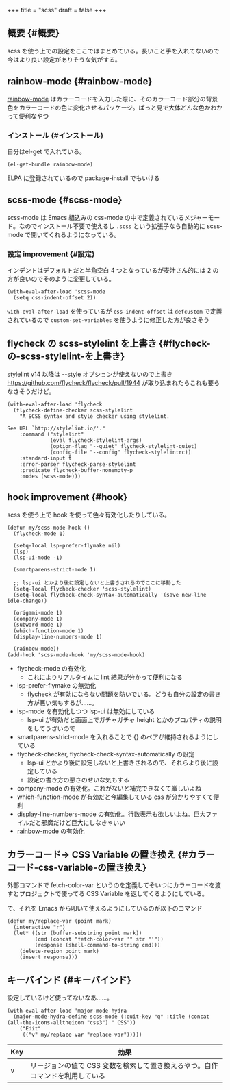 +++
title = "scss"
draft = false
+++

## 概要 {#概要}

scss を使う上での設定をここではまとめている。長いこと手を入れてないので今はより良い設定がありそうな気がする。


## rainbow-mode {#rainbow-mode}

[rainbow-mode](https://elpa.gnu.org/packages/rainbow-mode.html) はカラーコードを入力した際に、そのカラーコード部分の背景色をカラーコードの色に変化させるパッケージ。ぱっと見で大体どんな色かわかって便利なやつ


### インストール {#インストール}

自分はel-get で入れている。

```emacs-lisp
(el-get-bundle rainbow-mode)
```

ELPA に登録されているので package-install でもいける


## scss-mode {#scss-mode}

scss-mode は Emacs 組込みの css-mode の中で定義されているメジャーモード。なのでインストール不要で使えるし
`.scss` という拡張子なら自動的に scss-mode で開いてくれるようになっている。


### 設定 <span class="tag"><span class="improvement">improvement</span></span> {#設定}

インデントはデフォルトだと半角空白 4 つとなっているが麦汁さん的には 2 の方が良いのでそのように変更している。

```emacs-lisp
(with-eval-after-load 'scss-mode
  (setq css-indent-offset 2))
```

`with-eval-after-load` を使っているが
`css-indent-offset` は `defcustom` で定義されているので
`custom-set-variables` を使うように修正した方が良さそう


## flycheck の scss-stylelint を上書き {#flycheck-の-scss-stylelint-を上書き}

stylelint v14 以降は --style オプションが使えないので上書き
<https://github.com/flycheck/flycheck/pull/1944> が取り込まれたらこれも要らなさそうだけど。

```emacs-lisp
(with-eval-after-load 'flycheck
  (flycheck-define-checker scss-stylelint
    "A SCSS syntax and style checker using stylelint.

See URL `http://stylelint.io/'."
    :command ("stylelint"
              (eval flycheck-stylelint-args)
              (option-flag "--quiet" flycheck-stylelint-quiet)
              (config-file "--config" flycheck-stylelintrc))
    :standard-input t
    :error-parser flycheck-parse-stylelint
    :predicate flycheck-buffer-nonempty-p
    :modes (scss-mode)))
```


## hook <span class="tag"><span class="improvement">improvement</span></span> {#hook}

scss を使う上で hook を使って色々有効化したりしている。

```emacs-lisp
(defun my/scss-mode-hook ()
  (flycheck-mode 1)

  (setq-local lsp-prefer-flymake nil)
  (lsp)
  (lsp-ui-mode -1)

  (smartparens-strict-mode 1)

  ;; lsp-ui とかより後に設定しないと上書きされるのでここに移動した
  (setq-local flycheck-checker 'scss-stylelint)
  (setq-local flycheck-check-syntax-automatically '(save new-line idle-change))

  (origami-mode 1)
  (company-mode 1)
  (subword-mode 1)
  (which-function-mode 1)
  (display-line-numbers-mode 1)

  (rainbow-mode))
(add-hook 'scss-mode-hook 'my/scss-mode-hook)
```

-   flycheck-mode の有効化
    -   これによりリアルタイムに lint 結果が分かって便利になる
-   lsp-prefer-flymake の無効化
    -   flycheck が有効にならない問題を防いでいる。どうも自分の設定の書き方が悪い気もするが……。
-   lsp-mode を有効化しつつ lsp-ui は無効にしている
    -   lsp-ui が有効だと画面上でガチャガチャ height とかのプロパティの説明をしてうざいので
-   smartparens-strict-mode を入れることで {} のペアが維持されるようにしている
-   flycheck-checker, flycheck-check-syntax-automatically の設定
    -   lsp-ui とかより後に設定しないと上書きされるので、それらより後に設定している
    -   設定の書き方の悪さのせいな気もする
-   company-mode の有効化。これがないと補完できなくて厳しいよね
-   which-function-mode が有効だと今編集している css が分かりやすくて便利
-   display-line-numbers-mode の有効化。行数表示も欲しいよね。巨大ファイルだと邪魔だけど巨大にしなきゃいい
-   [rainbow-mode](#rainbow-mode) の有効化


## カラーコード→ CSS Variable の置き換え {#カラーコード-css-variable-の置き換え}

外部コマンドで fetch-color-var というのを定義してそいつにカラーコードを渡すとプロジェクトで使ってる CSS Variable を返してくるようにしている。

で、それを Emacs から叩いて使えるようにしているのが以下のコマンド

```emacs-lisp
(defun my/replace-var (point mark)
  (interactive "r")
  (let* ((str (buffer-substring point mark))
         (cmd (concat "fetch-color-var '" str "'"))
         (response (shell-command-to-string cmd)))
    (delete-region point mark)
    (insert response)))
```


## キーバインド {#キーバインド}

設定しているけど使ってないなあ……。

```emacs-lisp
(with-eval-after-load 'major-mode-hydra
  (major-mode-hydra-define scss-mode (:quit-key "q" :title (concat (all-the-icons-alltheicon "css3") " CSS"))
    ("Edit"
     (("v" my/replace-var "replace-var")))))
```

| Key | 効果                                      |
|-----|-----------------------------------------|
| v   | リージョンの値で CSS 変数を検索して置き換えるやつ。自作コマンドを利用している |
